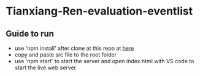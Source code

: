 # Tianxiang-Ren-evaluation-eventlist

## Guide to run

- use 'npm install' after clone at this repo at [here](https://github.com/ZipengChen1832/event-list-json-server) 
- copy and paste src file to the root folder
- use 'npm start' to start the server and open index.html with VS code to start the live web server 
